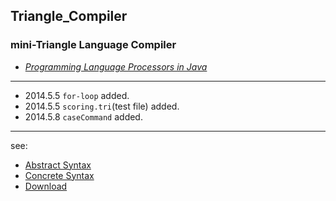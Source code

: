 Triangle_Compiler
-----------------
### mini-Triangle Language Compiler

* [_Programming Language Processors in Java_](http://www.cin.ufpe.br/~jml/programming-language-processors-in-java-compilers-and-interpreters.9780130257864.25356.pdf)

- - -
+ 2014.5.5  `for-loop` added.
+ 2014.5.5  `scoring.tri`(test file) added.
+ 2014.5.8  `caseCommand` added.

- - -
see:
+ [Abstract Syntax](http://nlp2ct.cis.umac.mo/Courses/Compiler/Triangle%20Language%20Abstract%20Syntax.html)
+ [Concrete Syntax](http://nlp2ct.cis.umac.mo/Courses/Compiler/Triangle%20Language%20Concrete%20Syntax.html)
+ [Download](http://www.dcs.gla.ac.uk/~daw/books/PLPJ/Triangle-2.1.jar)
